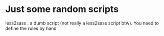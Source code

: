 Just some random scripts
=======

less2sass : a dumb script (not really a less2sass script btw). You need to define the rules by hand

